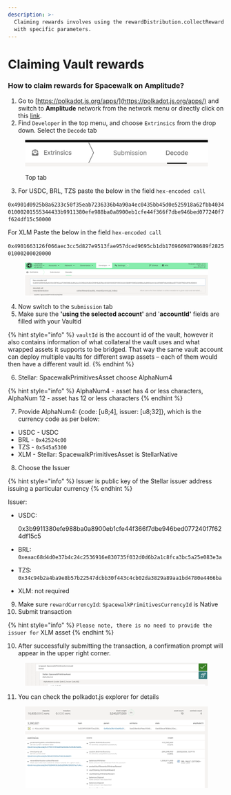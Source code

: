 ```yaml
---
description: >-
  Claiming rewards involves using the rewardDistribution.collectReward extrinsic
  with specific parameters.
---
```


# Claiming Vault rewards

### How to claim rewards for Spacewalk on Amplitude?

1. Go to [https://polkadot.js.org/apps/](https://polkadot.js.org/apps/) and switch to **Amplitude** network from the network menu or directly click on this [link](https://polkadot.js.org/apps/?rpc=wss%3A%2F%2Frpc-amplitude.pendulumchain.tech#/extrinsics/decode).
2. Find `Developer` in the top menu, and choose `Extrinsics` from the drop down. Select the `Decode` tab

<figure><img src="../../../../.gitbook/assets/image (2).png" alt=""><figcaption><p>Top tab</p></figcaption></figure>

3. For USDC, BRL, TZS paste the below in the field `hex-encoded call`&#x20;

`0x4901d0925b8a6233c50f35eab7236336b4a90a4ec0435bb45d0e525918a62fbb403401000201555344433b9911380efe988ba0a8900eb1cfe44f366f7dbe946bed077240f7f624df15c50000`

For XLM Paste the below in the field `hex-encoded call`

`0x4901663126f066aec3cc5d827e9513fae957dced9695cb1db17696098798689f282501000200020000`



<figure><img src="../../../../.gitbook/assets/Screenshot 2024-02-16 at 14.46.11 (1).png" alt=""><figcaption></figcaption></figure>

4. Now switch to the `Submission` tab
5. Make sure the **'using the selected account'** and '**accountId'** fields are filled with your Vaultid

{% hint style="info" %}
`vaultId` is  the account id of the vault, however it also contains information of what collateral the vault uses and what wrapped assets it supports to be bridged. That way the same vault account can deploy multiple vaults for different swap assets – each of them would then have a different vault id.
{% endhint %}

6. Stellar: SpacewalkPrimitivesAsset choose AlphaNum4

{% hint style="info" %}
AlphaNum4 - asset has 4 or less characters, AlphaNum 12 - asset has 12 or less characters
{% endhint %}

7. Provide AlphaNum4: {code: \[u8;4], issuer: \[u8;32]}, which is the currency code as per below:

* USDC - USDC
* BRL - `0x42524c00`
* TZS - `0x545a5300`
* XLM - Stellar: SpacewalkPrimitivesAsset is StellarNative

8. Choose the Issuer

{% hint style="info" %}
Issuer is public key of the Stellar issuer address issuing a particular currency
{% endhint %}

Issuer:

*   USDC:&#x20;

    0x3b9911380efe988ba0a8900eb1cfe44f366f7dbe946bed077240f7f624df15c5
* BRL: `0xeaac68d4d0e37b4c24c2536916e830735f032d0d6b2a1c8fca3bc5a25e083e3a`
* TZS: `0x34c94b2a4ba9e8b57b22547dcbb30f443c4cb02da3829a89aa1bd4780e4466ba`
* XLM: not required

9. Make sure `rewardCurrencyId`: `SpacewalkPrimitivesCurrencyId` is Native
10. Submit transaction

{% hint style="info" %}
`Please note, there is no need to provide the issuer for` XLM asset
{% endhint %}

10. After successfully submitting the transaction, a confirmation prompt will appear in the upper right corner.

<figure><img src="../../../../.gitbook/assets/Screenshot 2024-02-20 at 12.01.27 (2).png" alt=""><figcaption></figcaption></figure>

11. You can check the polkadot.js explorer for details

<figure><img src="../../../../.gitbook/assets/Screenshot 2024-02-20 at 12.05.50.png" alt=""><figcaption></figcaption></figure>

